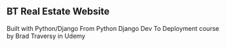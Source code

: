 
## BT Real Estate Website

Built with Python/Django From 
Python Django Dev To Deployment course by Brad Traversy in Udemy
